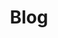 ---
layout:          projects
title:           Blog
show_collection: blog
menu:            true
order:          1
no_link_title:  false 
no_excerpt:     false 
hide_image:     false
description:     >
  My personal blog where I write about things that interest me.
--- 